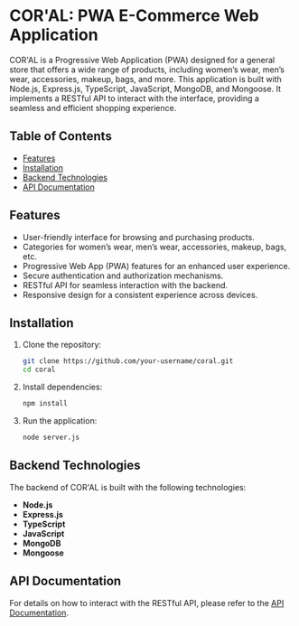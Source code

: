 # COR'AL: PWA E-Commerce Web Application


COR'AL is a Progressive Web Application (PWA) designed for a general store that offers a wide range of products, including women’s wear, men’s wear, accessories, makeup, bags, and more. This application is built with Node.js, Express.js, TypeScript, JavaScript, MongoDB, and Mongoose. It implements a RESTful API to interact with the interface, providing a seamless and efficient shopping experience.

## Table of Contents

- [Features](#features)
- [Installation](#installation)
- [Backend Technologies](#backend-technologies)
- [API Documentation](#api-documentation)


## Features

- User-friendly interface for browsing and purchasing products.
- Categories for women’s wear, men’s wear, accessories, makeup, bags, etc.
- Progressive Web App (PWA) features for an enhanced user experience.
- Secure authentication and authorization mechanisms.
- RESTful API for seamless interaction with the backend.
- Responsive design for a consistent experience across devices.

## Installation

1. Clone the repository:

   ```bash
   git clone https://github.com/your-username/coral.git
   cd coral

2. Install dependencies:

   ```bash
   npm install

3. Run the application:

   ```bash
   node server.js

## Backend Technologies

The backend of COR'AL is built with the following technologies:

- **Node.js**
- **Express.js**
- **TypeScript**
- **JavaScript**
- **MongoDB**
- **Mongoose**

## API Documentation

For details on how to interact with the RESTful API, please refer to the [API Documentation](https://docs.google.com/spreadsheets/d/15RHpJ57RSXnE50WSGPuvu0WFkrLaAGpZSc-m_4ps20g/edit?usp=sharing).
